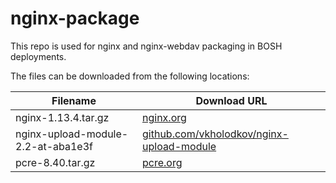 nginx-package
============
This repo is used for nginx and nginx-webdav packaging in BOSH deployments.

The files can be downloaded from the following locations:

| Filename | Download URL |
| -------- | ------------ |
| nginx-1.13.4.tar.gz | [nginx.org](http://nginx.org/download/nginx-1.13.4.tar.gz) |
| nginx-upload-module-2.2-at-aba1e3f | [github.com/vkholodkov/nginx-upload-module](https://github.com/vkholodkov/nginx-upload-module/tree/2.2)
| pcre-8.40.tar.gz | [pcre.org](ftp://ftp.csx.cam.ac.uk/pub/software/programming/pcre/pcre-8.40.tar.gz) |

